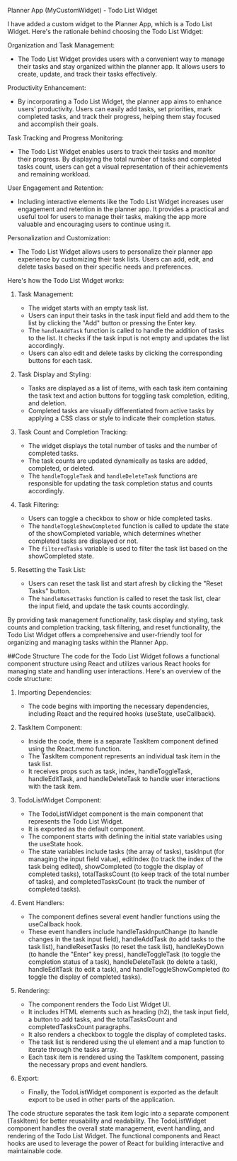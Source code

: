 Planner App (MyCustomWidget) - Todo List Widget

I have added a custom widget to the Planner App, which is a Todo List Widget. Here's the rationale behind choosing the Todo List Widget:

Organization and Task Management:
- The Todo List Widget provides users with a convenient way to manage their tasks and stay organized within the planner app. It allows users to create, update, and track their tasks effectively.

Productivity Enhancement:
- By incorporating a Todo List Widget, the planner app aims to enhance users' productivity. Users can easily add tasks, set priorities, mark completed tasks, and track their progress, helping them stay focused and accomplish their goals.

Task Tracking and Progress Monitoring:
- The Todo List Widget enables users to track their tasks and monitor their progress. By displaying the total number of tasks and completed tasks count, users can get a visual representation of their achievements and remaining workload.

User Engagement and Retention:
- Including interactive elements like the Todo List Widget increases user engagement and retention in the planner app. It provides a practical and useful tool for users to manage their tasks, making the app more valuable and encouraging users to continue using it.

Personalization and Customization:
- The Todo List Widget allows users to personalize their planner app experience by customizing their task lists. Users can add, edit, and delete tasks based on their specific needs and preferences.

Here's how the Todo List Widget works:

1. Task Management:
   - The widget starts with an empty task list.
   - Users can input their tasks in the task input field and add them to the list by clicking the "Add" button or pressing the Enter key.
   - The `handleAddTask` function is called to handle the addition of tasks to the list. It checks if the task input is not empty and updates the list accordingly.
   - Users can also edit and delete tasks by clicking the corresponding buttons for each task.

2. Task Display and Styling:
   - Tasks are displayed as a list of items, with each task item containing the task text and action buttons for toggling task completion, editing, and deletion.
   - Completed tasks are visually differentiated from active tasks by applying a CSS class or style to indicate their completion status.

3. Task Count and Completion Tracking:
   - The widget displays the total number of tasks and the number of completed tasks.
   - The task counts are updated dynamically as tasks are added, completed, or deleted.
   - The `handleToggleTask` and `handleDeleteTask` functions are responsible for updating the task completion status and counts accordingly.

4. Task Filtering:
   - Users can toggle a checkbox to show or hide completed tasks.
   - The `handleToggleShowCompleted` function is called to update the state of the showCompleted variable, which determines whether completed tasks are displayed or not.
   - The `filteredTasks` variable is used to filter the task list based on the showCompleted state.

5. Resetting the Task List:
   - Users can reset the task list and start afresh by clicking the "Reset Tasks" button.
   - The `handleResetTasks` function is called to reset the task list, clear the input field, and update the task counts accordingly.

By providing task management functionality, task display and styling, task counts and completion tracking, task filtering, and reset functionality, the Todo List Widget offers a comprehensive and user-friendly tool for organizing and managing tasks within the Planner App.

##Code Structure
The code for the Todo List Widget follows a functional component structure using React and utilizes various React hooks for managing state and handling user interactions. Here's an overview of the code structure:

1. Importing Dependencies:
   - The code begins with importing the necessary dependencies, including React and the required hooks (useState, useCallback).

2. TaskItem Component:
   - Inside the code, there is a separate TaskItem component defined using the React.memo function.
   - The TaskItem component represents an individual task item in the task list.
   - It receives props such as task, index, handleToggleTask, handleEditTask, and handleDeleteTask to handle user interactions with the task item.

3. TodoListWidget Component:
   - The TodoListWidget component is the main component that represents the Todo List Widget.
   - It is exported as the default component.
   - The component starts with defining the initial state variables using the useState hook.
   - The state variables include tasks (the array of tasks), taskInput (for managing the input field value), editIndex (to track the index of the task being edited), showCompleted (to toggle the display of completed tasks), totalTasksCount (to keep track of the total number of tasks), and completedTasksCount (to track the number of completed tasks).

4. Event Handlers:
   - The component defines several event handler functions using the useCallback hook.
   - These event handlers include handleTaskInputChange (to handle changes in the task input field), handleAddTask (to add tasks to the task list), handleResetTasks (to reset the task list), handleKeyDown (to handle the "Enter" key press), handleToggleTask (to toggle the completion status of a task), handleDeleteTask (to delete a task), handleEditTask (to edit a task), and handleToggleShowCompleted (to toggle the display of completed tasks).

5. Rendering:
   - The component renders the Todo List Widget UI.
   - It includes HTML elements such as heading (h2), the task input field, a button to add tasks, and the totalTasksCount and completedTasksCount paragraphs.
   - It also renders a checkbox to toggle the display of completed tasks.
   - The task list is rendered using the ul element and a map function to iterate through the tasks array.
   - Each task item is rendered using the TaskItem component, passing the necessary props and event handlers.

6. Export:
   - Finally, the TodoListWidget component is exported as the default export to be used in other parts of the application.

The code structure separates the task item logic into a separate component (TaskItem) for better reusability and readability. The TodoListWidget component handles the overall state management, event handling, and rendering of the Todo List Widget. The functional components and React hooks are used to leverage the power of React for building interactive and maintainable code.
